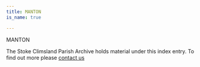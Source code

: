```yaml
---
title: MANTON
is_name: true

---
```


MANTON


The Stoke Climsland Parish Archive holds material under this index entry. To find out more please [contact us](/contact/)
